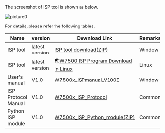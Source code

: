 The screenshot of ISP tool is shown as below.

![picture0](../img/picture0.png)

For details, please refer the following tables.

| Name | version |    Download Link  |  Remarks |
|------|---------|-------------------|----------|
|ISP tool |latest version	| [ISP tool download(ZIP)](https://wizwiki.net/wiki/lib/exe/fetch.php/products:w7500:documents:appnote:w7500_isp_20180731.zip)| Window |
|ISP tool|latest version|🌏[W7500 ISP Program Download in Linux](https://github.com/Wiznet/W7500_ISP)|Linux|
|User's manual|V1.0|[W7500x_ISPmanual_V100E](https://wizwiki.net/wiki/lib/exe/fetch.php/products:w7500:documents:appnote:w7500x_ispmanual_v100e_v2.pdf)|Window|
|ISP Protocol Manual|V1.0|[W7500x_ISP_Protocol](https://wizwiki.net/wiki/lib/exe/fetch.php/products:w7500:documents:appnote:w7500x_isp_communication_protocol_v1_0.pdf)|Common|
|Python ISP module|V1.0|[W7500x_ISP_Python_module(ZIP)](https://wizwiki.net/wiki/lib/exe/fetch.php/products:w7500:documents:appnote:w7500isp.zip)|Common|
